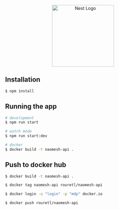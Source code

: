<p align="center">
  <a href="http://nestjs.com/" target="blank"><img src="https://nestjs.com/img/logo-small.svg" width="200" alt="Nest Logo" /></a>
</p>


## Installation

```bash
$ npm install
```

## Running the app

```bash
# development
$ npm run start

# watch mode
$ npm run start:dev

# docker
$ docker build -t naomesh-api .
```

## Push to docker hub

```bash
$ docker build -t naomesh-api .

$ docker tag naomesh-api rouretl/naomesh-api

$ docker login -u "login" -p "mdp" docker.io

$ docker push rouretl/naomesh-api
```